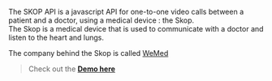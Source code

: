 

The SKOP API is a javascript API for one-to-one video calls between a patient and a doctor, using a medical device : the Skop. <br>
The Skop is a medical device that is used to communicate with a doctor and listen to the heart and lungs. <br>

The company behind the Skop is called [WeMed](https://en.wemed.fr/ )

> Check out the [**Demo here**](https://Halfred.wemed.fr/demo_prod)
